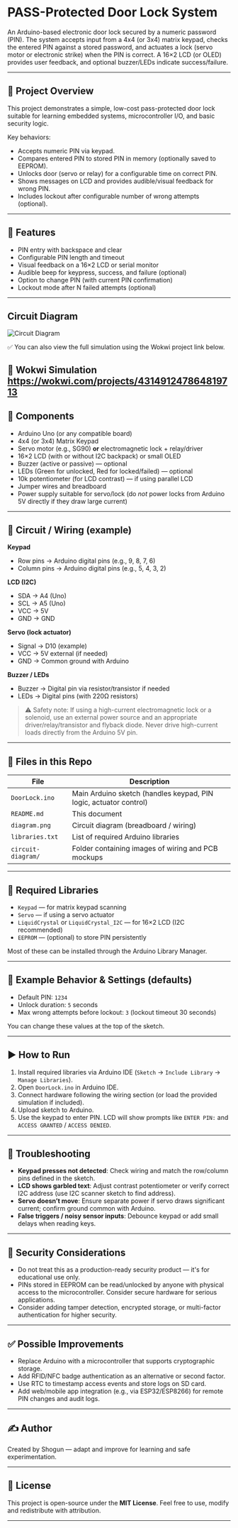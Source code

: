 # PASS-Protected Door Lock System

An Arduino-based electronic door lock secured by a numeric password (PIN). The system accepts input from a 4x4 (or 3x4) matrix keypad, checks the entered PIN against a stored password, and actuates a lock (servo motor or electronic strike) when the PIN is correct. A 16×2 LCD (or OLED) provides user feedback, and optional buzzer/LEDs indicate success/failure.

---

## 🔐 Project Overview

This project demonstrates a simple, low-cost pass-protected door lock suitable for learning embedded systems, microcontroller I/O, and basic security logic.

Key behaviors:

* Accepts numeric PIN via keypad.
* Compares entered PIN to stored PIN in memory (optionally saved to EEPROM).
* Unlocks door (servo or relay) for a configurable time on correct PIN.
* Shows messages on LCD and provides audible/visual feedback for wrong PIN.
* Includes lockout after configurable number of wrong attempts (optional).

---

## 🚀 Features

* PIN entry with backspace and clear
* Configurable PIN length and timeout
* Visual feedback on a 16×2 LCD or serial monitor
* Audible beep for keypress, success, and failure (optional)
* Option to change PIN (with current PIN confirmation)
* Lockout mode after N failed attempts (optional)

---
 ## Circuit Diagram
![Circuit Diagram](circuit-diagram.png)

✅ You can also view the full simulation using the Wokwi project link below.

🔗 Wokwi Simulation
https://wokwi.com/projects/431491247864819713
---

## 🔧 Components

* Arduino Uno (or any compatible board)
* 4x4 (or 3x4) Matrix Keypad
* Servo motor (e.g., SG90) **or** electromagnetic lock + relay/driver
* 16×2 LCD (with or without I2C backpack) or small OLED
* Buzzer (active or passive) — optional
* LEDs (Green for unlocked, Red for locked/failed) — optional
* 10k potentiometer (for LCD contrast) — if using parallel LCD
* Jumper wires and breadboard
* Power supply suitable for servo/lock (do *not* power locks from Arduino 5V directly if they draw large current)

---

## 🧭 Circuit / Wiring (example)

**Keypad**

* Row pins -> Arduino digital pins (e.g., 9, 8, 7, 6)
* Column pins -> Arduino digital pins (e.g., 5, 4, 3, 2)

**LCD (I2C)**

* SDA -> A4 (Uno)
* SCL -> A5 (Uno)
* VCC -> 5V
* GND -> GND

**Servo (lock actuator)**

* Signal -> D10 (example)
* VCC -> 5V external (if needed)
* GND -> Common ground with Arduino

**Buzzer / LEDs**

* Buzzer -> Digital pin via resistor/transistor if needed
* LEDs -> Digital pins (with 220Ω resistors)

> ⚠️ Safety note: If using a high-current electromagnetic lock or a solenoid, use an external power source and an appropriate driver/relay/transistor and flyback diode. Never drive high-current loads directly from the Arduino 5V pin.

---

## 📁 Files in this Repo

| File               | Description                                                       |
| ------------------ | ----------------------------------------------------------------- |
| `DoorLock.ino`     | Main Arduino sketch (handles keypad, PIN logic, actuator control) |
| `README.md`        | This document                                                     |
| `diagram.png`      | Circuit diagram (breadboard / wiring)                             |
| `libraries.txt`    | List of required Arduino libraries                                |
| `circuit-diagram/` | Folder containing images of wiring and PCB mockups                |

---

## 🧾 Required Libraries

* `Keypad` — for matrix keypad scanning
* `Servo` — if using a servo actuator
* `LiquidCrystal` or `LiquidCrystal_I2C` — for 16×2 LCD (I2C recommended)
* `EEPROM` — (optional) to store PIN persistently

Most of these can be installed through the Arduino Library Manager.

---

## 🧩 Example Behavior & Settings (defaults)

* Default PIN: `1234`
* Unlock duration: `5` seconds
* Max wrong attempts before lockout: `3` (lockout timeout 30 seconds)

You can change these values at the top of the sketch.

---

## ▶️ How to Run

1. Install required libraries via Arduino IDE (`Sketch` → `Include Library` → `Manage Libraries`).
2. Open `DoorLock.ino` in Arduino IDE.
3. Connect hardware following the wiring section (or load the provided simulation if included).
4. Upload sketch to Arduino.
5. Use the keypad to enter PIN. LCD will show prompts like `ENTER PIN:` and `ACCESS GRANTED` / `ACCESS DENIED`.

---

## 🧪 Troubleshooting

* **Keypad presses not detected**: Check wiring and match the row/column pins defined in the sketch.
* **LCD shows garbled text**: Adjust contrast potentiometer or verify correct I2C address (use I2C scanner sketch to find address).
* **Servo doesn’t move**: Ensure separate power if servo draws significant current; confirm ground common with Arduino.
* **False triggers / noisy sensor inputs**: Debounce keypad or add small delays when reading keys.

---

## 🔐 Security Considerations

* Do not treat this as a production-ready security product — it's for educational use only.
* PINs stored in EEPROM can be read/unlocked by anyone with physical access to the microcontroller. Consider secure hardware for serious applications.
* Consider adding tamper detection, encrypted storage, or multi-factor authentication for higher security.

---

## ✅ Possible Improvements

* Replace Arduino with a microcontroller that supports cryptographic storage.
* Add RFID/NFC badge authentication as an alternative or second factor.
* Use RTC to timestamp access events and store logs on SD card.
* Add web/mobile app integration (e.g., via ESP32/ESP8266) for remote PIN changes and audit logs.

---

## ✍️ Author

Created by Shogun — adapt and improve for learning and safe experimentation.

---

## 📜 License

This project is open-source under the **MIT License**. Feel free to use, modify and redistribute with attribution.

---
